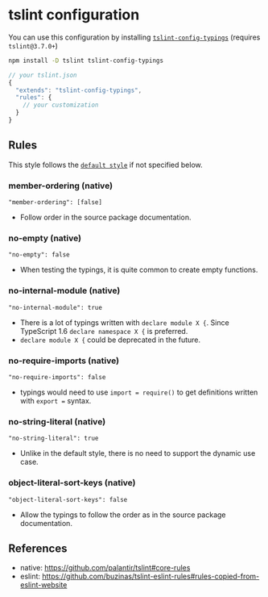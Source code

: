 # tslint configuration

You can use this configuration by installing [`tslint-config-typings`](https://github.com/typings/tslint-config-typings) (requires `tslint@3.7.0+`)

```sh
npm install -D tslint tslint-config-typings
```

```js
// your tslint.json
{
  "extends": "tslint-config-typings",
  "rules": {
    // your customization
  }
}
```

## Rules

This style follows the [`default style`](../default/tslint.md) if not specified below.

### member-ordering (native)

`"member-ordering": [false]`

- Follow order in the source package documentation.

### no-empty (native)

`"no-empty": false`

- When testing the typings, it is quite common to create empty functions.

### no-internal-module (native)

`"no-internal-module": true`

- There is a lot of typings written with `declare module X {`. Since TypeScript 1.6 `declare namespace X {` is preferred.
- `declare module X {` could be deprecated in the future.

### no-require-imports (native)

`"no-require-imports": false`

- typings would need to use `import = require()` to get definitions written with `export =` syntax.

### no-string-literal (native)

`"no-string-literal": true`

- Unlike in the default style, there is no need to support the dynamic use case.

### object-literal-sort-keys (native)

`"object-literal-sort-keys": false`

- Allow the typings to follow the order as in the source package documentation.

## References

- native: https://github.com/palantir/tslint#core-rules
- eslint: <https://github.com/buzinas/tslint-eslint-rules#rules-copied-from-eslint-website>
